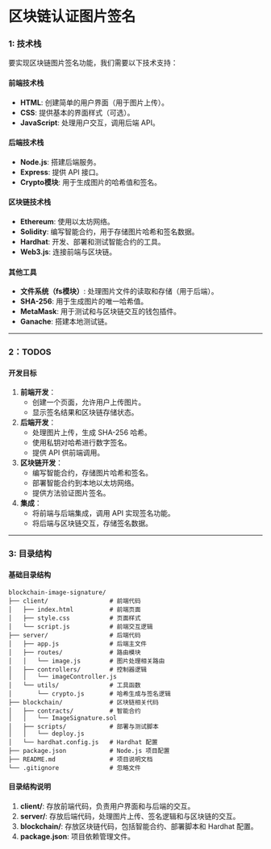 # 区块链认证图片签名

### **1: 技术栈**

要实现区块链图片签名功能，我们需要以下技术支持：

#### **前端技术栈**

- **HTML**: 创建简单的用户界面（用于图片上传）。
- **CSS**: 提供基本的界面样式（可选）。
- **JavaScript**: 处理用户交互，调用后端 API。

#### **后端技术栈**

- **Node.js**: 搭建后端服务。
- **Express**: 提供 API 接口。
- **Crypto模块**: 用于生成图片的哈希值和签名。

#### **区块链技术栈**

- **Ethereum**: 使用以太坊网络。
- **Solidity**: 编写智能合约，用于存储图片哈希和签名数据。
- **Hardhat**: 开发、部署和测试智能合约的工具。
- **Web3.js**: 连接前端与区块链。

#### **其他工具**

- **文件系统（fs模块）**: 处理图片文件的读取和存储（用于后端）。
- **SHA-256**: 用于生成图片的唯一哈希值。
- **MetaMask**: 用于测试和与区块链交互的钱包插件。
- **Ganache**: 搭建本地测试链。

------

### **2：TODOS**

#### **开发目标**

1. **前端开发**：
   - 创建一个页面，允许用户上传图片。
   - 显示签名结果和区块链存储状态。
2. **后端开发**：
   - 处理图片上传，生成 SHA-256 哈希。
   - 使用私钥对哈希进行数字签名。
   - 提供 API 供前端调用。
3. **区块链开发**：
   - 编写智能合约，存储图片哈希和签名。
   - 部署智能合约到本地以太坊网络。
   - 提供方法验证图片签名。
4. **集成**：
   - 将前端与后端集成，调用 API 实现签名功能。
   - 将后端与区块链交互，存储签名数据。

------

### **3: 目录结构**

#### **基础目录结构**

```plaintext
blockchain-image-signature/
├── client/                 # 前端代码
│   ├── index.html          # 前端页面
│   ├── style.css           # 页面样式
│   └── script.js           # 前端交互逻辑
├── server/                 # 后端代码
│   ├── app.js              # 后端主文件
│   ├── routes/             # 路由模块
│   │   └── image.js        # 图片处理相关路由
│   ├── controllers/        # 控制器逻辑
│   │   └── imageController.js
│   └── utils/              # 工具函数
│       └── crypto.js       # 哈希生成与签名逻辑
├── blockchain/             # 区块链相关代码
│   ├── contracts/          # 智能合约
│   │   └── ImageSignature.sol
│   ├── scripts/            # 部署与测试脚本
│   │   └── deploy.js
│   └── hardhat.config.js   # Hardhat 配置
├── package.json            # Node.js 项目配置
├── README.md               # 项目说明文档
└── .gitignore              # 忽略文件
```

#### **目录结构说明**

1. **client/**: 存放前端代码，负责用户界面和与后端的交互。
2. **server/**: 存放后端代码，处理图片上传、签名逻辑和与区块链的交互。
3. **blockchain/**: 存放区块链代码，包括智能合约、部署脚本和 Hardhat 配置。
4. **package.json**: 项目依赖管理文件。